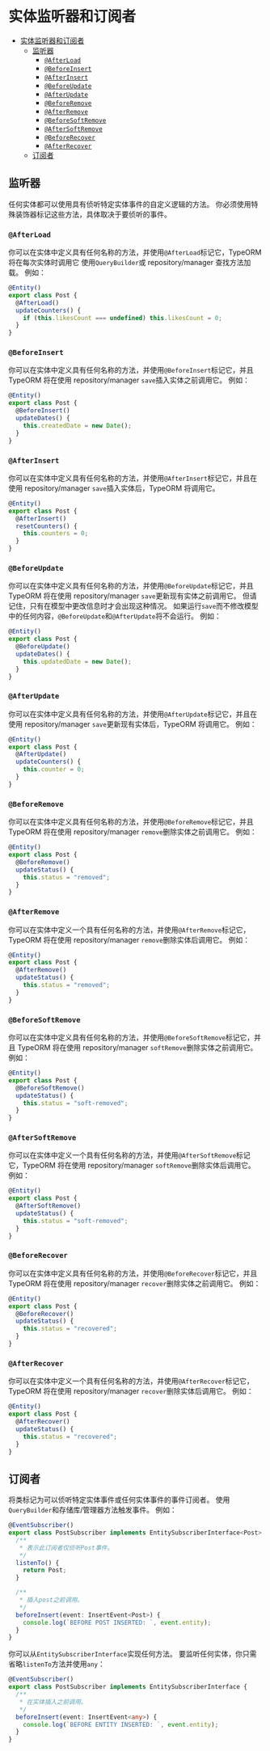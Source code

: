 # 实体监听器和订阅者
- [实体监听器和订阅者](#实体监听器和订阅者)
  - [监听器](#监听器)
    - [`@AfterLoad`](#afterload)
    - [`@BeforeInsert`](#beforeinsert)
    - [`@AfterInsert`](#afterinsert)
    - [`@BeforeUpdate`](#beforeupdate)
    - [`@AfterUpdate`](#afterupdate)
    - [`@BeforeRemove`](#beforeremove)
    - [`@AfterRemove`](#afterremove)
    - [`@BeforeSoftRemove`](#beforesoftremove)
    - [`@AfterSoftRemove`](#aftersoftremove)
    - [`@BeforeRecover`](#beforerecover)
    - [`@AfterRecover`](#afterrecover)
  - [订阅者](#订阅者)

## 监听器

任何实体都可以使用具有侦听特定实体事件的自定义逻辑的方法。
你必须使用特殊装饰器标记这些方法，具体取决于要侦听的事件。

### `@AfterLoad`

你可以在实体中定义具有任何名称的方法，并使用`@AfterLoad`标记它，TypeORM 将在每次实体时调用它
使用`QueryBuilder`或 repository/manager 查找方法加载。
例如：

```typescript
@Entity()
export class Post {
  @AfterLoad()
  updateCounters() {
    if (this.likesCount === undefined) this.likesCount = 0;
  }
}
```

### `@BeforeInsert`

你可以在实体中定义具有任何名称的方法，并使用`@BeforeInsert`标记它，并且 TypeORM 将在使用 repository/manager `save`插入实体之前调用它。
例如：

```typescript
@Entity()
export class Post {
  @BeforeInsert()
  updateDates() {
    this.createdDate = new Date();
  }
}
```

### `@AfterInsert`

你可以在实体中定义具有任何名称的方法，并使用`@AfterInsert`标记它，并且在使用 repository/manager `save`插入实体后，TypeORM 将调用它。

```typescript
@Entity()
export class Post {
  @AfterInsert()
  resetCounters() {
    this.counters = 0;
  }
}
```

### `@BeforeUpdate`

你可以在实体中定义具有任何名称的方法，并使用`@BeforeUpdate`标记它，并且 TypeORM 将在使用 repository/manager `save`更新现有实体之前调用它。 但请记住，只有在模型中更改信息时才会出现这种情况。 如果运行`save`而不修改模型中的任何内容，`@BeforeUpdate`和`@AfterUpdate`将不会运行。
例如：

```typescript
@Entity()
export class Post {
  @BeforeUpdate()
  updateDates() {
    this.updatedDate = new Date();
  }
}
```

### `@AfterUpdate`

你可以在实体中定义具有任何名称的方法，并使用`@AfterUpdate`标记它，并且在使用 repository/manager `save`更新现有实体后，TypeORM 将调用它。
例如：

```typescript
@Entity()
export class Post {
  @AfterUpdate()
  updateCounters() {
    this.counter = 0;
  }
}
```

### `@BeforeRemove`

你可以在实体中定义具有任何名称的方法，并使用`@BeforeRemove`标记它，并且 TypeORM 将在使用 repository/manager `remove`删除实体之前调用它。
例如：

```typescript
@Entity()
export class Post {
  @BeforeRemove()
  updateStatus() {
    this.status = "removed";
  }
}
```

### `@AfterRemove`

你可以在实体中定义一个具有任何名称的方法，并使用`@AfterRemove`标记它，TypeORM 将在使用 repository/manager `remove`删除实体后调用它。
例如：

```typescript
@Entity()
export class Post {
  @AfterRemove()
  updateStatus() {
    this.status = "removed";
  }
}
```

### `@BeforeSoftRemove`

你可以在实体中定义具有任何名称的方法，并使用`@BeforeSoftRemove`标记它，并且 TypeORM 将在使用 repository/manager `softRemove`删除实体之前调用它。
例如：

```typescript
@Entity()
export class Post {
  @BeforeSoftRemove()
  updateStatus() {
    this.status = "soft-removed";
  }
}
```

### `@AfterSoftRemove`

你可以在实体中定义一个具有任何名称的方法，并使用`@AfterSoftRemove`标记它，TypeORM 将在使用 repository/manager `softRemove`删除实体后调用它。
例如：

```typescript
@Entity()
export class Post {
  @AfterSoftRemove()
  updateStatus() {
    this.status = "soft-removed";
  }
}
```

### `@BeforeRecover`

你可以在实体中定义具有任何名称的方法，并使用`@BeforeRecover`标记它，并且 TypeORM 将在使用 repository/manager `recover`删除实体之前调用它。
例如：

```typescript
@Entity()
export class Post {
  @BeforeRecover()
  updateStatus() {
    this.status = "recovered";
  }
}
```

### `@AfterRecover`

你可以在实体中定义一个具有任何名称的方法，并使用`@AfterRecover`标记它，TypeORM 将在使用 repository/manager `recover`删除实体后调用它。
例如：

```typescript
@Entity()
export class Post {
  @AfterRecover()
  updateStatus() {
    this.status = "recovered";
  }
}
```

## 订阅者

将类标记为可以侦听特定实体事件或任何实体事件的事件订阅者。
使用`QueryBuilder`和存储库/管理器方法触发事件。
例如：

```typescript
@EventSubscriber()
export class PostSubscriber implements EntitySubscriberInterface<Post> {
  /**
   * 表示此订阅者仅侦听Post事件。
   */
  listenTo() {
    return Post;
  }

  /**
   * 插入post之前调用。
   */
  beforeInsert(event: InsertEvent<Post>) {
    console.log(`BEFORE POST INSERTED: `, event.entity);
  }
}
```

你可以从`EntitySubscriberInterface`实现任何方法。
要监听任何实体，你只需省略`listenTo`方法并使用`any`：

```typescript
@EventSubscriber()
export class PostSubscriber implements EntitySubscriberInterface {
  /**
   * 在实体插入之前调用。
   */
  beforeInsert(event: InsertEvent<any>) {
    console.log(`BEFORE ENTITY INSERTED: `, event.entity);
  }
}
```
